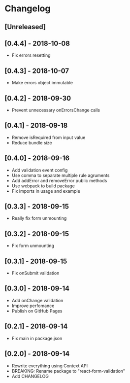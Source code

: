 # Changelog

## [Unreleased]

## [0.4.4] - 2018-10-08
- Fix errors resetting

## [0.4.3] - 2018-10-07
- Make errors object immutable

## [0.4.2] - 2018-09-30
- Prevent unnecessary onErrorsChange calls

## [0.4.1] - 2018-09-18
- Remove isRequired from input value
- Reduce bundle size

## [0.4.0] - 2018-09-16
- Add validation event config
- Use comma to separate multiple rule agruments
- Add addError and removeError public methods
- Use webpack to build package
- Fix imports in usage and example

## [0.3.3] - 2018-09-15
- Really fix form unmounting

## [0.3.2] - 2018-09-15
- Fix form unmounting

## [0.3.1] - 2018-09-15
- Fix onSubmit validation

## [0.3.0] - 2018-09-14
- Add onChange validation
- Improve perfomance
- Publish on GitHub Pages

## [0.2.1] - 2018-09-14
- Fix main in package.json

## [0.2.0] - 2018-09-14
- Rewrite everything using Context API
- BREAKING: Rename package to "react-form-validation"
- Add CHANGELOG
